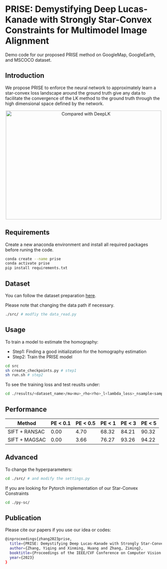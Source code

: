 # PRISE: Demystifying Deep Lucas-Kanade with Strongly Star-Convex Constraints for Multimodel Image Alignment
Demo code for our proposed PRISE method on GoogleMap, GoogleEarth, and MSCOCO dataset.

## Introduction
We propose PRISE to enforce the neural network to approximately learn a star-convex loss landscape around the ground truth give any data to facilitate the convergence of the LK method to the ground truth through the high dimensional space defined by the network.

<div align=center><img src="https://github.com/swiftzhang125/PRISE/blob/main/image/fig1.png" width="500" height="350" alt="Compared with DeepLK"/></div>



## Requirements
Create a new anaconda environment and install all required packages before runing the code.
```bash
conda create --name prise
conda activate prise
pip install requirements.txt
```


## Dataset
You can follow the dataset preparation [here](https://github.com/placeforyiming/CVPR21-Deep-Lucas-Kanade-Homography). 

Please note that changing the data path if necessary.
```bash
./src/ # modfiy the data_read.py
```


## Usage
To train a model to estimate the homography:
* Step1: Finding a good initialization for the homography estimation
* Step2: Train the PRISE model
```bash
cd src
sh create_checkpoints.py # step1
sh run.sh # step2
```

To see the training loss and test reuslts under:
```bash
cd ./results/<dataset_name>/mu<mu>_rho<rho>_l<lambda_loss>_nsample<sample_noise>/trainig/
```

## Performance
| Method  | PE < 0.1 | PE < 0.5 | PE < 1| PE < 3| PE < 5 |
| ------------- | ------------- | ------------- | ------------- | ------------- | ------------- |
| SIFT + RANSAC  | 0.00 | 4.70 | 68.32 | 84.21 | 90.32 | 95.26 | 96.55 |
| SIFT + MAGSAC  | 0.00 | 3.66 | 76.27 | 93.26 | 94.22 | 95.32 | 97.26 |


## Advanced
To change the hyperparameters:
```bash
cd ./src/ # and modify the settings.py
```
If you are looking for Pytorch implementation of our Star-Convex Constraints
```bash
cd ./py-sc/
```

## Publication
Please cite our papers if you use our idea or codes:
```bash
@inproceedings{zhang2023prise,
  title={PRISE: Demystifying Deep Lucas-Kanade with Strongly Star-Convex Constraints for Multimodel Image Alignment},
  author={Zhang, Yiqing and Xinming, Huang and Zhang, Ziming},
  booktitle={Proceedings of the IEEE/CVF Conference on Computer Vision and Pattern Recognition},
  year={2023}
}
```


